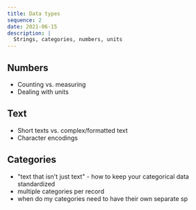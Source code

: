 ```yaml
---
title: Data types
sequence: 2
date: 2021-06-15
description: |
  Strings, categories, numbers, units
---
```



## Numbers

- Counting vs. measuring
- Dealing with units

## Text

- Short texts vs. complex/formatted text
- Character encodings

## Categories

- "text that isn't just text" - how to keep your categorical data standardized
- multiple categories per record
- when do my categories need to have their own separate sp